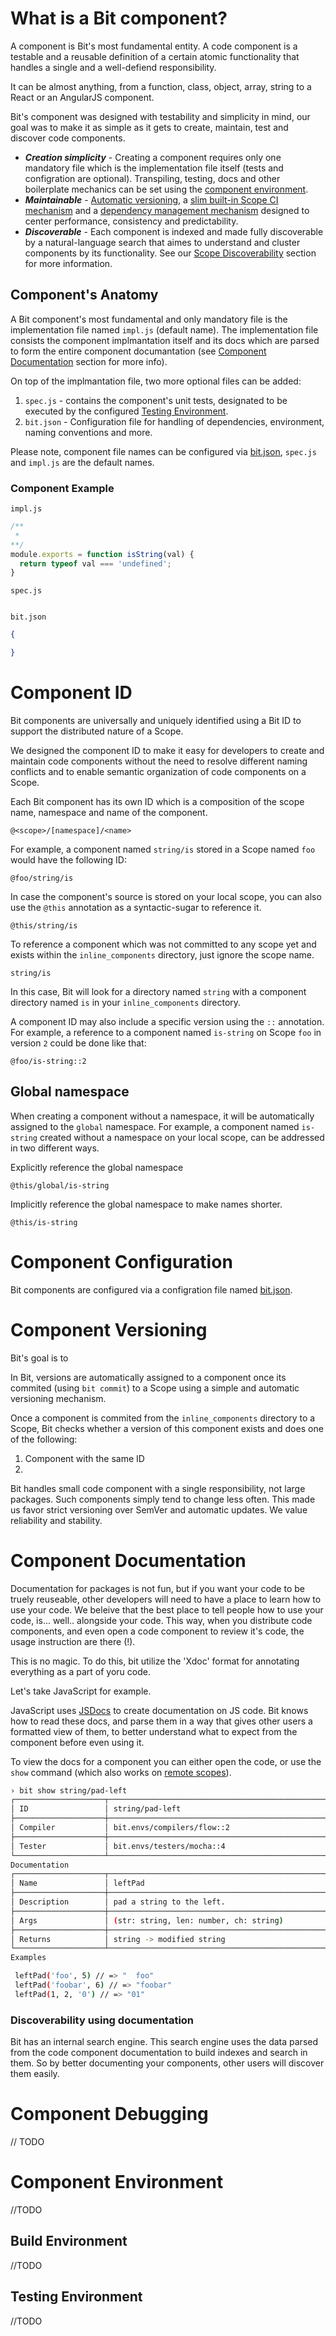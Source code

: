 
# What is a Bit component?

A component is Bit's most fundamental entity. A code component is a testable and a reusable definition of a 
certain atomic functionality that handles a single and a well-defiend responsibility.

It can be almost anything, from a function, class, object, array, string to a React or an AngularJS component.

Bit's component was designed with testability and simplicity in mind, our goal was to make it as simple as it 
gets to create, maintain, test and discover code components.

* ***Creation simplicity*** - 
  Creating a component requires only one mandatory file which is the implementation file itself 
  (tests and configration are optional). 
  Transpiling, testing, docs and other boilerplate mechanics can be set using the [component environment](#component-environment).
* ***Maintainable*** - 
  [Automatic versioning](#component-versioning), a [slim built-in Scope CI mechanism](bit-scope.md#scope-ci) 
  and a [dependency management mechanism](bit-scope.md#dependency-resolution-and-management) designed to center performance, consistency and predictability. 
* ***Discoverable*** - 
  Each component is indexed and made fully discoverable by a natural-language search that aimes to understand and cluster components by its functionality.
  See our [Scope Discoverability](bit-scope.md#discoverability) section for more information.

## Component's Anatomy

A Bit component's most fundamental and only mandatory file is the implementation file named `impl.js` (default name).
The implementation file consists the component implmantation itself and its docs which are parsed to form 
the entire component documantation (see [Component Documentation](#component-documantation) section for more info).

On top of the implmantation file, two more optional files can be added:

1. `spec.js` - 
  contains the component's unit tests, designated to be executed by the configured [Testing Environment](#testing-environment).
2. `bit.json` - 
  Configuration file for handling of dependencies, environment, naming conventions and more.

Please note, component file names can be configured via [bit.json](configuring-bit.md#bitjson), `spec.js` and `impl.js` are the default names.

### Component Example

`impl.js`
```js
/**
 *
**/
module.exports = function isString(val) {
  return typeof val === 'undefined';
}
```

`spec.js`
```js

```

`bit.json`
```json
{

}
```

# Component ID

Bit components are universally and uniquely identified using a Bit ID to support the distributed nature of a Scope.

We designed the component ID to make it easy for developers to create and maintain code components without the need to resolve different naming conflicts and to enable semantic organization of code components on a Scope. 

Each Bit component has its own ID which is a composition of the scope name, namespace and name of the component.

```
@<scope>/[namespace]/<name>
```

For example, a component named `string/is` stored in a Scope named `foo` would have the following ID:

```
@foo/string/is
```

In case the component's source is stored on your local scope, you can also use the `@this` annotation as a syntactic-sugar to reference it.

```
@this/string/is
```

To reference a component which was not committed to any scope yet and exists within the `inline_components` directory,
just ignore the scope name.

```
string/is
```

In this case, Bit will look for a directory named `string` with a component directory named `is` in your `inline_components` directory.

A component ID may also include a specific version using the `::` annotation.
For example, a reference to a component named `is-string` on Scope `foo` in version `2` could be done like that:

```
@foo/is-string::2
```

## Global namespace

When creating a component without a namespace, it will be automatically assigned to the `global` namespace.
For example, a component named `is-string` created without a namespace on your local scope, can be addressed in two different ways.

Explicitly reference the global namespace
```
@this/global/is-string
```

Implicitly reference the global namespace to make names shorter.
```
@this/is-string
```

# Component Configuration
Bit components are configured via a configration file named [bit.json](configuring-bit.md#bitjson).

# Component Versioning

Bit's goal is to 

In Bit, versions are automatically assigned to a component once its commited (using `bit commit`) to a Scope using a simple and automatic versioning mechanism.

Once a component is commited from the `inline_components` directory to a Scope, Bit checks whether a version of this component exists and does one of the following:
1. Component with the same ID
2. 

Bit handles small code component with a single responsibility, not large packages. Such components simply tend to change less often. This made us favor strict versioning over SemVer and automatic updates. We value reliability and stability.

# Component Documentation

Documentation for packages is not fun, but if you want your code to be truely reuseable, other developers will need to have a place to learn how to use your code. We beleive that the best place to tell people how to use your code, is... well.. alongside your code. This way, when you distribute code components, and even open a code component to review it's code, the usage instruction are there (!).

This is no magic. To do this, bit utilize the 'Xdoc' format for annotating everything as a part of yoru code.

Let's take JavaScript for example.

JavaScript uses [JSDocs](http://usejsdoc.org) to create documentation on JS code. Bit knows how to read these docs, and parse them in a way that gives other users a formatted view of them, to better understand what to expect from the component before even using it.

To view the docs for a component you can either open the code, or use the `show` command (which also works on [remote scopes](bit-scope.md)).

```sh
› bit show string/pad-left
┌────────────────────┬──────────────────────────────────────────────────┐
│ ID                 │ string/pad-left                                  │
├────────────────────┼──────────────────────────────────────────────────┤
│ Compiler           │ bit.envs/compilers/flow::2                       │
├────────────────────┼──────────────────────────────────────────────────┤
│ Tester             │ bit.envs/testers/mocha::4                        │
└────────────────────┴──────────────────────────────────────────────────┘
Documentation
┌────────────────────┬──────────────────────────────────────────────────┐
│ Name               │ leftPad                                          │
├────────────────────┼──────────────────────────────────────────────────┤
│ Description        │ pad a string to the left.                        │
├────────────────────┼──────────────────────────────────────────────────┤
│ Args               │ (str: string, len: number, ch: string)           │
├────────────────────┼──────────────────────────────────────────────────┤
│ Returns            │ string -> modified string                        │
└────────────────────┴──────────────────────────────────────────────────┘
Examples

 leftPad('foo', 5) // => "  foo"
 leftPad('foobar', 6) // => "foobar"
 leftPad(1, 2, '0') // => "01"

```

### Discoverability using documentation

Bit has an internal search engine. This search engine uses the data parsed from the code component documentation to build indexes and search in them. So by better documenting your components, other users will discover them easily.

# Component Debugging

// TODO

# Component Environment

//TODO

## Build Environment

//TODO

## Testing Environment

//TODO

